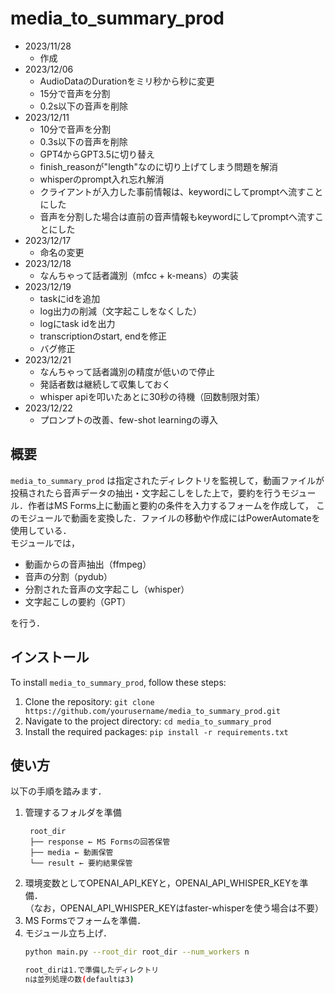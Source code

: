 # media_to_summary_prod

- 2023/11/28
  - 作成
- 2023/12/06
  - AudioDataのDurationをミリ秒から秒に変更
  - 15分で音声を分割
  - 0.2s以下の音声を削除
- 2023/12/11
  - 10分で音声を分割
  - 0.3s以下の音声を削除
  - GPT4からGPT3.5に切り替え
  - finish_reasonが"length"なのに切り上げてしまう問題を解消
  - whisperのprompt入れ忘れ解消
  - クライアントが入力した事前情報は、keywordにしてpromptへ流すことにした
  - 音声を分割した場合は直前の音声情報もkeywordにしてpromptへ流すことにした
- 2023/12/17
  - 命名の変更
- 2023/12/18
  - なんちゃって話者識別（mfcc + k-means）の実装
- 2023/12/19
  - taskにidを追加
  - log出力の削減（文字起こしをなくした）
  - logにtask idを出力
  - transcriptionのstart, endを修正
  - バグ修正
- 2023/12/21
  - なんちゃって話者識別の精度が低いので停止
  - 発話者数は継続して収集しておく
  - whisper apiを叩いたあとに30秒の待機（回数制限対策）
- 2023/12/22
  - プロンプトの改善、few-shot learningの導入


## 概要

`media_to_summary_prod` は指定されたディレクトリを監視して，動画ファイルが投稿されたら音声データの抽出・文字起こしをした上で，要約を行うモジュール．作者はMS Forms上に動画と要約の条件を入力するフォームを作成して，
このモジュールで動画を変換した．ファイルの移動や作成にはPowerAutomateを使用している．  
モジュールでは，

- 動画からの音声抽出（ffmpeg）
- 音声の分割（pydub）
- 分割された音声の文字起こし（whisper）
- 文字起こしの要約（GPT）

を行う．

## インストール

To install `media_to_summary_prod`, follow these steps:

1. Clone the repository: `git clone https://github.com/yourusername/media_to_summary_prod.git`
2. Navigate to the project directory: `cd media_to_summary_prod`
3. Install the required packages: `pip install -r requirements.txt`

## 使い方

以下の手順を踏みます．

1. 管理するフォルダを準備
   ```directory
    root_dir
    ├── response ← MS Formsの回答保管
    ├── media ← 動画保管
    └── result ← 要約結果保管
   ```
2. 環境変数としてOPENAI_API_KEYと，OPENAI_API_WHISPER_KEYを準備．  
   （なお，OPENAI_API_WHISPER_KEYはfaster-whisperを使う場合は不要）
3. MS Formsでフォームを準備．
4. モジュール立ち上げ．
    ```bash
    python main.py --root_dir root_dir --num_workers n

    root_dirは1.で準備したディレクトリ
    nは並列処理の数(defaultは3)
    ```


